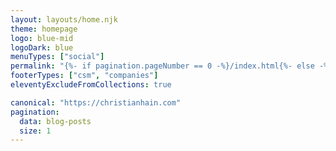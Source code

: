 ```yaml
---
layout: layouts/home.njk
theme: homepage
logo: blue-mid
logoDark: blue
menuTypes: ["social"]
permalink: "{%- if pagination.pageNumber == 0 -%}/index.html{%- else -%}/.delete/homepages/{{- pagination.pageNumber -}}/{%- endif -%}"
footerTypes: ["csm", "companies"]
eleventyExcludeFromCollections: true

canonical: "https://christianhain.com"
pagination:
  data: blog-posts
  size: 1
---
```

